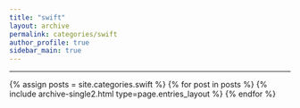 ```yaml
---
title: "swift"
layout: archive
permalink: categories/swift
author_profile: true
sidebar_main: true
---
```


<!-- 공백이 포함되어 있는 카테고리 이름의 경우 site.categories['a b c'] 이런식으로! -->

***

{% assign posts = site.categories.swift %}
{% for post in posts %} {% include archive-single2.html type=page.entries_layout %} {% endfor %}
